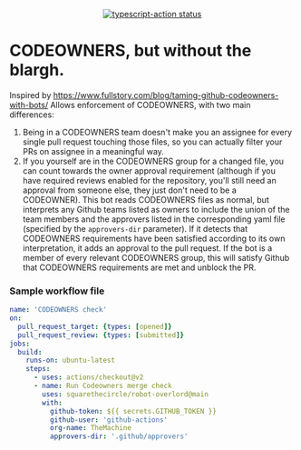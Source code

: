 <p align="center">
  <a href="https://github.com/actions/typescript-action/actions"><img alt="typescript-action status" src="https://github.com/actions/typescript-action/workflows/build-test/badge.svg"></a>
</p>

# CODEOWNERS, but without the blargh.
Inspired by https://www.fullstory.com/blog/taming-github-codeowners-with-bots/
Allows enforcement of CODEOWNERS, with two main differences:
1. Being in a CODEOWNERS team doesn't make you an assignee for every single pull request touching those files, so you can actually filter your PRs on assignee in a meaningful way.
2. If you yourself are in the CODEOWNERS group for a changed file, you can count towards the owner approval requirement (although if you have required reviews enabled for the repository, you'll still need an approval from someone else, they just don't need to be a CODEOWNER).
This bot reads CODEOWNERS files as normal, but interprets any Github teams listed as owners to include the union of the team members and the approvers listed in the corresponding yaml file (specified by the `approvers-dir` parameter).  If it detects that CODEOWNERS requirements have been satisfied according to its own interpretation, it adds an approval to the pull request.  If the bot is a member of every relevant CODEOWNERS group, this will satisfy Github that CODEOWNERS requirements are met and unblock the PR.

### Sample workflow file
```yaml
name: 'CODEOWNERS check'
on:
  pull_request_target: {types: [opened]}
  pull_request_review: {types: [submitted]}
jobs:
  build:
    runs-on: ubuntu-latest
    steps:
      - uses: actions/checkout@v2
      - name: Run Codeowners merge check
        uses: squarethecircle/robot-overlord@main
        with:
          github-token: ${{ secrets.GITHUB_TOKEN }}
          github-user: 'github-actions'
          org-name: TheMachine
          approvers-dir: '.github/approvers'
```